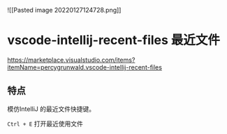 

![[Pasted image 20220127124728.png]]

# vscode-intellij-recent-files 最近文件

https://marketplace.visualstudio.com/items?itemName=percygrunwald.vscode-intellij-recent-files

## 特点

模仿IntelliJ 的最近文件快捷键。

`Ctrl + E` 打开最近使用文件

